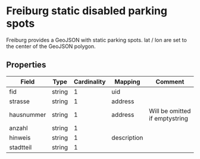 # Freiburg static disabled parking spots

Freiburg provides a GeoJSON with static parking spots. lat / lon are set to the center of the GeoJSON polygon.

## Properties

| Field      | Type   | Cardinality | Mapping     | Comment                        |
|------------|--------|-------------|-------------|--------------------------------|
| fid        | string | 1           | uid         |                                |
| strasse    | string | 1           | address     |                                |
| hausnummer | string | 1           | address     | Will be omitted if emptystring |
| anzahl     | string | 1           |             |                                |
| hinweis    | string | 1           | description |                                |
| stadtteil  | string | 1           |             |                                |
